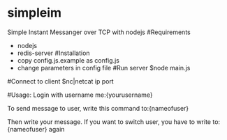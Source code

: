 # simpleim
Simple Instant Messanger over TCP with nodejs
#Requirements
 - nodejs
 - redis-server
#Installation
  - copy config.js.example as config.js
  - change parameters in config file
#Run server
$node main.js

#Connect to client
$nc|netcat ip port

#Usage:
Login with username
me:{yourusername}

To send message to user, write this command
to:{nameofuser}

Then write your message. 
If you want to switch user, you have to write to:{nameofuser} again

